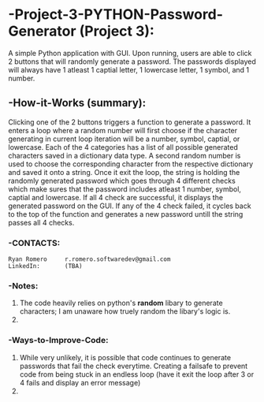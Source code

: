 # -Project-3-PYTHON-Password-Generator (Project 3):
A simple Python application with GUI. Upon running, users are able to click 2 buttons that will randomly generate a password. The passwords displayed will always have 1 atleast 1 captial letter, 1 lowercase letter, 1 symbol, and 1 number.

## -How-it-Works (summary):
Clicking one of the 2 buttons triggers a function to generate a password. It enters a loop where a random number will first choose if the character generating in current loop iteration will be a number, symbol, captial, or lowercase. Each of the 4 categories has a list of all possible generated characters saved in a dictionary data type. A second random number is used to choose the corresponding character from the respective dictionary and saved it onto a string. Once it exit the loop, the string is holding the randomly generated password which goes through 4 different checks which make sures that the password includes atleast 1 number, symbol, captial and lowercase. If all 4 check are successful, it displays the generated password on the GUI. If any of the 4 check failed, it cycles back to the top of the function and generates a new password untill the string passes all 4 checks.

### -CONTACTS:
    Ryan Romero     r.romero.softwaredev@gmail.com
    LinkedIn:       (TBA)

### -Notes:
1. The code heavily relies on python's **random** libary to generate characters; I am unaware how truely random the libary's logic is.
2.

### -Ways-to-Improve-Code:
1. While very unlikely, it is possible that code continues to generate passwords that fail the check everytime. Creating a failsafe to prevent code from being stuck in an endless loop (have it exit the loop after 3 or 4 fails and display an error message)
2. 
